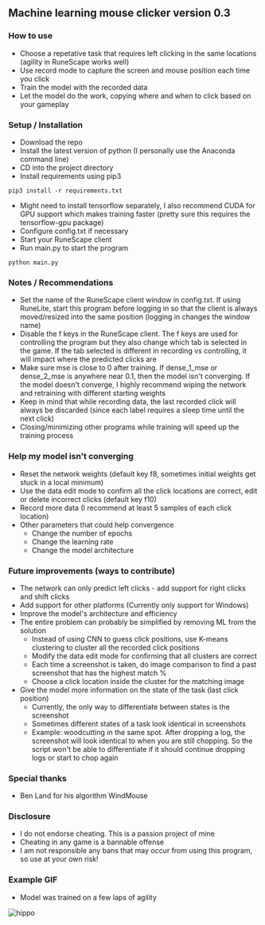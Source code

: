 ## Machine learning mouse clicker version 0.3  

### How to use  

- Choose a repetative task that requires left clicking in the same locations (agility in RuneScape works well)
- Use record mode to capture the screen and mouse position each time you click
- Train the model with the recorded data
- Let the model do the work, copying where and when to click based on your gameplay

### Setup / Installation

- Download the repo
- Install the latest version of python (I personally use the Anaconda command line)
- CD into the project directory
- Install requirements using pip3
```
pip3 install -r requirements.txt
```
- Might need to install tensorflow separately, I also recommend CUDA for GPU support which makes training faster (pretty sure this requires the tensorflow-gpu package)
- Configure config.txt if necessary
- Start your RuneScape client
- Run main.py to start the program
```
python main.py
```

### Notes / Recommendations

- Set the name of the RuneScape client window in config.txt. If using RuneLite, start this program before logging in so that the client is always moved/resized into the same position (logging in changes the window name)
- Disable the f keys in the RuneScape client. The f keys are used for controlling the program but they also change which tab is selected in the game. If the tab selected is different in recording vs controlling, it will impact where the predicted clicks are
- Make sure mse is close to 0 after training. If dense_1_mse or dense_2_mse is anywhere near 0.1, then the model isn't converging. If the model doesn't converge, I highly recommend wiping the network and retraining with different starting weights
- Keep in mind that while recording data, the last recorded click will always be discarded (since each label requires a sleep time until the next click)
- Closing/minimizing other programs while training will speed up the training process

### Help my model isn't converging

- Reset the network weights (default key f8, sometimes initial weights get stuck in a local minimum)
- Use the data edit mode to confirm all the click locations are correct, edit or delete incorrect clicks (default key f10)
- Record more data (I recommend at least 5 samples of each click location)
- Other parameters that could help convergence
    - Change the number of epochs
    - Change the learning rate
    - Change the model architecture

### Future improvements (ways to contribute)

- The network can only predict left clicks - add support for right clicks and shift clicks
- Add support for other platforms (Currently only support for Windows)
- Improve the model's architecture and efficiency
- The entire problem can probably be simplified by removing ML from the solution
    - Instead of using CNN to guess click positions, use K-means clustering to cluster all the recorded click positions
    - Modify the data edit mode for confirming that all clusters are correct
    - Each time a screenshot is taken, do image comparison to find a past screenshot that has the highest match %
    - Choose a click location inside the cluster for the matching image
- Give the model more information on the state of the task (last click position)
    - Currently, the only way to differentiate between states is the screenshot
    - Sometimes different states of a task look identical in screenshots
    - Example: woodcutting in the same spot. After dropping a log, the screenshot will look identical to when you are still chopping. So the script won't be able to differentiate if it should continue dropping logs or start to chop again

### Special thanks

- Ben Land for his algorithm WindMouse

### Disclosure

- I do not endorse cheating. This is a passion project of mine
- Cheating in any game is a bannable offense
- I am not responsible any bans that may occur from using this program, so use at your own risk!

### Example GIF

- Model was trained on a few laps of agility

![hippo](https://media.giphy.com/media/v1.Y2lkPTc5MGI3NjExMTJhZDBjNGEyNjRhNGY4OGQxOTk1MjQ2ZGFjZjlkZWVjMWQ2NTQ5MCZjdD1n/YyhcPW1dzRpOekaE6D/giphy.gif)
